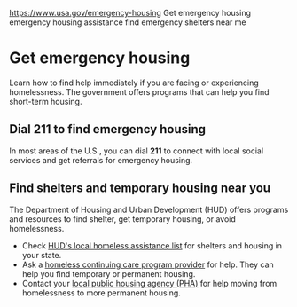 

https://www.usa.gov/emergency-housing
Get emergency housing
emergency housing assistance
find emergency shelters near me

Get emergency housing
=====================

Learn how to find help immediately if you are facing or experiencing homelessness. The government offers programs that can help you find short-term housing.

**Dial 211 to find emergency housing**
--------------------------------------

In most areas of the U.S., you can dial
**211**
to connect with local social services and get referrals for emergency housing.

**Find shelters and temporary housing near you**
------------------------------------------------

The Department of Housing and Urban Development (HUD) offers programs and resources to find shelter, get temporary housing, or avoid homelessness.

* Check
  [HUD's local homeless assistance list](https://www.hud.gov/topics/homelessness/localassist)
  for shelters and housing in your state.
* Ask a
  [homeless continuing care program provider](https://www.hudexchange.info/housing-and-homeless-assistance/homeless-help/)
  for help. They can help you find temporary or permanent housing.
* Contact your
  [local public housing agency (PHA)](https://www.hud.gov/program_offices/public_indian_housing/pha/contacts)
  for help moving from homelessness to more permanent housing.
